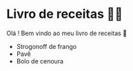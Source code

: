 # Livro de receitas :man_cook: 

Olá ! Bem vindo ao meu livro de receitas :wave:

* Strogonoff de frango 
* Pavê
* Bolo de cenoura